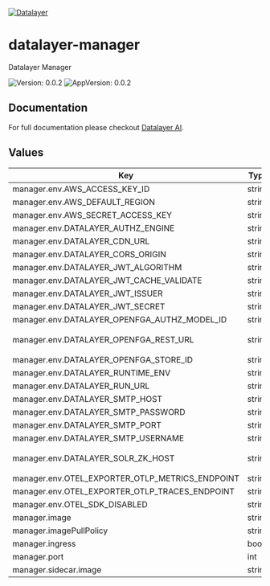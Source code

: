 [![Datalayer](https://assets.datalayer.tech/datalayer-25.svg)](https://datalayer.io)

# datalayer-manager

Datalayer Manager

![Version: 0.0.2](https://img.shields.io/badge/Version-0.0.2-informational?style=flat-square) ![AppVersion: 0.0.2](https://img.shields.io/badge/AppVersion-0.0.2-informational?style=flat-square)

## Documentation

For full documentation please checkout [Datalayer AI](https://datalayer.ai).

## Values

| Key | Type | Default | Description |
|-----|------|---------|-------------|
| manager.env.AWS_ACCESS_KEY_ID | string | `""` |  |
| manager.env.AWS_DEFAULT_REGION | string | `""` |  |
| manager.env.AWS_SECRET_ACCESS_KEY | string | `""` |  |
| manager.env.DATALAYER_AUTHZ_ENGINE | string | `""` |  |
| manager.env.DATALAYER_CDN_URL | string | `""` |  |
| manager.env.DATALAYER_CORS_ORIGIN | string | `"*"` |  |
| manager.env.DATALAYER_JWT_ALGORITHM | string | `""` |  |
| manager.env.DATALAYER_JWT_CACHE_VALIDATE | string | `"false"` |  |
| manager.env.DATALAYER_JWT_ISSUER | string | `""` |  |
| manager.env.DATALAYER_JWT_SECRET | string | `""` |  |
| manager.env.DATALAYER_OPENFGA_AUTHZ_MODEL_ID | string | `""` |  |
| manager.env.DATALAYER_OPENFGA_REST_URL | string | `"http://datalayer-openfga.datalayer-openfga.svc.cluster.local:8080"` |  |
| manager.env.DATALAYER_OPENFGA_STORE_ID | string | `""` |  |
| manager.env.DATALAYER_RUNTIME_ENV | string | `"prod"` |  |
| manager.env.DATALAYER_RUN_URL | string | `""` |  |
| manager.env.DATALAYER_SMTP_HOST | string | `""` |  |
| manager.env.DATALAYER_SMTP_PASSWORD | string | `""` |  |
| manager.env.DATALAYER_SMTP_PORT | string | `""` |  |
| manager.env.DATALAYER_SMTP_USERNAME | string | `""` |  |
| manager.env.DATALAYER_SOLR_ZK_HOST | string | `"solr-datalayer-solrcloud-zookeeper-headless.datalayer-solr.svc.cluster.local"` |  |
| manager.env.OTEL_EXPORTER_OTLP_METRICS_ENDPOINT | string | `""` |  |
| manager.env.OTEL_EXPORTER_OTLP_TRACES_ENDPOINT | string | `""` |  |
| manager.env.OTEL_SDK_DISABLED | string | `"false"` |  |
| manager.image | string | `"datalayer/manager:0.0.2"` |  |
| manager.imagePullPolicy | string | `"Always"` |  |
| manager.ingress | bool | `false` |  |
| manager.port | int | `9300` |  |
| manager.sidecar.image | string | `"datalayer/whoami:0.0.6"` |  |

